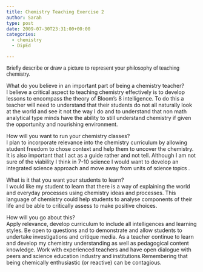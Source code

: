 ```yaml
---
title: Chemistry Teaching Exercise 2
author: Sarah
type: post
date: 2009-07-30T23:31:00+00:00
categories:
  - chemistry
  - DipEd

---
```

<span style="font-family:Arial,Helvetica,sans-serif;">Briefly describe or draw a picture to represent your philosophy of teaching chemistry.</p>

<p>
  What do you believe in an important part of being a chemistry teacher?<br />I believe a critical aspect to teaching chemistry effectively is to develop lessons to encompass the theory of Bloom&#8217;s 8 intelligence. To do this a teacher will need to understand that their students do not all naturally look at the world and see it not the way I do and to understand that non math analytical type minds have the ability to still understand chemistry if given the opportunity and nourishing environment.
</p>

<p>
  How will you want to run your chemistry classes?<br />I plan to incorporate relevance into the chemistry curriculum by allowing student freedom to chose context and help them to uncover the chemistry. It is also important that I act as a guide rather and not tell. Although I am not sure of the viability I think in 7-10 science I would want to develop an integrated science approach and move away from units of </span><span style="font-family:Arial,Helvetica,sans-serif;">science </span><span style="font-family:Arial,Helvetica,sans-serif;">topics .</p>

  <p>
    What is it that you want your students to learn?<br />I would like my student to learn that there is a way of explaining the world and everyday processes using chemistry ideas and processes. This language of chemistry could help students to analyse components of their life and be able to critically assess to make positive choices.
  </p>

  <p>
    How will you go about this?<br />Apply relevance, develop curriculum to include all intelligences and learning styles. Be open to questions and to demonstrate and allow students to undertake investigations and critique media. As a teacher continue to learn and develop my chemistry understanding as well as pedagogical content knowledge. Work with experienced teachers and have open dialogue with peers and science education industry and institutions.Remembering that being chemically enthusiastic (or reactive) can be contagious.<br /></span>
  </p>
